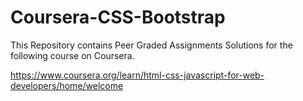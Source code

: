 # Coursera-CSS-Bootstrap

This Repository contains Peer Graded Assignments Solutions for the following course on Coursera.

https://www.coursera.org/learn/html-css-javascript-for-web-developers/home/welcome
